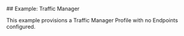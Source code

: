 ## Example: Traffic Manager

This example provisions a Traffic Manager Profile with no Endpoints configured.
